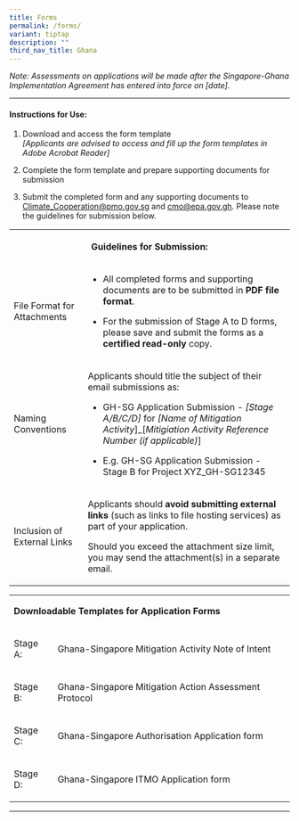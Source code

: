 ```yaml
---
title: Forms
permalink: /forms/
variant: tiptap
description: ""
third_nav_title: Ghana
---
```

<p><em>Note: Assessments on applications will be made after the Singapore-Ghana Implementation Agreement has entered into force on [date].</em>
</p>
<hr>
<h4>Instructions for Use:</h4>
<ol data-tight="true" class="tight">
<li>
<p>Download and access the form template
<br><em>[Applicants are advised to access and fill up the form templates in Adobe Acrobat Reader]</em>
</p>
</li>
<li>
<p>Complete the form template and prepare supporting documents for submission</p>
</li>
<li>
<p>Submit the completed form and any supporting documents to <a href="mailto:Climate_Cooperation@pmo.gov.sg" rel="noopener noreferrer nofollow" target="_blank">Climate_Cooperation@pmo.gov.sg</a> and
<a href="mailto:cmo@epa.gov.gh" rel="noopener noreferrer nofollow" target="_blank">cmo@epa.gov.gh</a>. Please note the guidelines for submission below.</p>
</li>
</ol>
<table style="minWidth: 50px">
<colgroup>
<col>
<col>
</colgroup>
<tbody>
<tr>
<th rowspan="1" colspan="2">
<p>Guidelines for Submission:</p>
</th>
</tr>
<tr>
<td rowspan="1" colspan="1">
<p>File Format for Attachments</p>
</td>
<td rowspan="1" colspan="1">
<ul data-tight="true" class="tight">
<li>
<p>All completed forms and supporting documents are to be submitted in <strong>PDF file format</strong>.</p>
</li>
<li>
<p>For the submission of Stage A to D forms, please save and submit the forms
as a <strong>certified read-only</strong> copy.</p>
</li>
</ul>
</td>
</tr>
<tr>
<td rowspan="1" colspan="1">
<p>Naming Conventions</p>
</td>
<td rowspan="1" colspan="1">
<p>Applicants should title the subject of their email submissions as:</p>
<ul data-tight="true" class="tight">
<li>
<p>GH-SG Application Submission - <em>[Stage A/B/C/D]</em> for <em>[Name of Mitigation Activity</em>]_[<em>Mitigiation Activity Reference Number (if applicable)</em>]</p>
</li>
<li>
<p>E.g. GH-SG Application Submission - Stage B for Project XYZ_GH-SG12345</p>
</li>
</ul>
</td>
</tr>
<tr>
<td rowspan="1" colspan="1">
<p>Inclusion of External Links</p>
</td>
<td rowspan="1" colspan="1">
<p>Applicants should <strong>avoid submitting external links</strong> (such
as links to file hosting services) as part of your application.</p>
<p></p>
<p>Should you exceed the attachment size limit, you may send the attachment(s)
in a separate email.</p>
</td>
</tr>
</tbody>
</table>
<p></p>
<table style="minWidth: 50px">
<colgroup>
<col>
<col>
</colgroup>
<tbody>
<tr>
<td rowspan="1" colspan="2">
<p><strong>Downloadable Templates for Application Forms</strong>
</p>
</td>
</tr>
<tr>
<td rowspan="1" colspan="1">
<p>Stage A:</p>
</td>
<td rowspan="1" colspan="1">
<p>Ghana-Singapore Mitigation Activity Note of Intent</p>
</td>
</tr>
<tr>
<td rowspan="1" colspan="1">
<p>Stage B:</p>
</td>
<td rowspan="1" colspan="1">
<p>Ghana-Singapore Mitigation Action Assessment Protocol</p>
</td>
</tr>
<tr>
<td rowspan="1" colspan="1">
<p>Stage C:</p>
</td>
<td rowspan="1" colspan="1">
<p>Ghana-Singapore Authorisation Application form</p>
</td>
</tr>
<tr>
<td rowspan="1" colspan="1">
<p>Stage D:</p>
</td>
<td rowspan="1" colspan="1">
<p>Ghana-Singapore ITMO Application form</p>
</td>
</tr>
</tbody>
</table>
<hr>
<p></p>